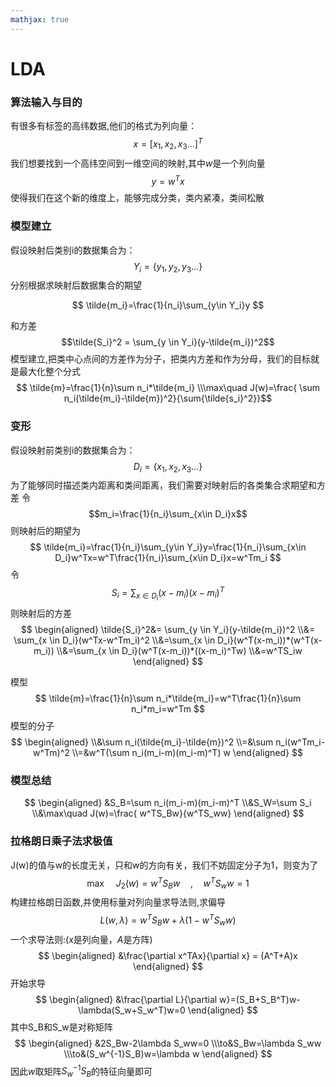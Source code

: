 ```yaml
---
mathjax: true
---
```


# LDA
### 算法输入与目的
有很多有标签的高纬数据,他们的格式为列向量：
$$ x = [x_1,x_2,x_3...]^T $$
我们想要找到一个高纬空间到一维空间的映射,其中$w$是一个列向量
$$ y=w^T x $$
使得我们在这个新的维度上，能够完成分类，类内紧凑，类间松散

<!---more-->

### 模型建立
假设映射后类别i的数据集合为：
$$Y_i = \{y_1,y_2,y_3...\}$$
分别根据求映射后数据集合的期望

$$
\tilde{m_i}=\frac{1}{n_i}\sum_{y\in Y_i}y
$$

和方差
$$\tilde{S_i}^2 = \sum_{y \in Y_i}(y-\tilde{m_i})^2$$
模型建立,把类中心点间的方差作为分子，把类内方差和作为分母，我们的目标就是最大化整个分式
$$
\tilde{m}=\frac{1}{n}\sum n_i*\tilde{m_i}
\\\max\quad J(w)=\frac{ \sum n_i(\tilde{m_i}-\tilde{m})^2}{\sum{\tilde{s_i}^2}}$$

### 变形
假设映射前类别i的数据集合为：
$$D_i = \{x_1,x_2,x_3...\}$$
为了能够同时描述类内距离和类间距离，我们需要对映射后的各类集合求期望和方差
令
$$m_i=\frac{1}{n_i}\sum_{x\in D_i}x$$
则映射后的期望为
$$
\tilde{m_i}=\frac{1}{n_i}\sum_{y\in Y_i}y=\frac{1}{n_i}\sum_{x\in D_i}w^Tx=w^T\frac{1}{n_i}\sum_{x\in D_i}x=w^Tm_i
$$
令
$$S_i = \sum_{x \in D_i}(x-m_i)(x-m_i)^T$$
则映射后的方差
$$
\begin{aligned}
\tilde{S_i}^2&= \sum_{y \in Y_i}(y-\tilde{m_i})^2
\\&= \sum_{x \in D_i}(w^Tx-w^Tm_i)^2
\\&=\sum_{x \in D_i}(w^T(x-m_i))*(w^T(x-m_i))
\\&=\sum_{x \in D_i}(w^T(x-m_i))*((x-m_i)^Tw)
\\&=w^TS_iw
\end{aligned}
$$

模型
$$
\tilde{m}=\frac{1}{n}\sum n_i*\tilde{m_i}=w^T\frac{1}{n}\sum n_i*m_i=w^Tm
$$
模型的分子
$$
\begin{aligned}
\\&\sum n_i(\tilde{m_i}-\tilde{m})^2
\\=&\sum n_i(w^Tm_i-w^Tm)^2
\\=&w^T(\sum n_i(m_i-m)(m_i-m)^T) w
\end{aligned}
$$
### 模型总结
$$
\begin{aligned}
&S_B=\sum n_i(m_i-m)(m_i-m)^T
\\&S_W=\sum S_i
\\&\max\quad J(w)=\frac{ w^TS_Bw}{w^TS_ww}
\end{aligned}
$$

### 拉格朗日乘子法求极值
J(w)的值与w的长度无关，只和w的方向有关，我们不妨固定分子为1，则变为了
$$\max\quad J_2(w)=w^TS_Bw\quad,\quad w^TS_ww=1$$
构建拉格朗日函数,并使用标量对列向量求导法则,求偏导
$$L(w,\lambda) = w^TS_Bw+\lambda(1-w^TS_ww)$$
一个求导法则:($x$是列向量，$A$是方阵)
$$
\begin{aligned}
&\frac{\partial x^TAx}{\partial x} = (A^T+A)x
\end{aligned}
$$
开始求导
$$
\begin{aligned}
&\frac{\partial L}{\partial w}=(S_B+S_B^T)w-\lambda(S_w+S_w^T)w=0
\end{aligned}
$$
其中S_B和S_w是对称矩阵
$$
\begin{aligned}
&2S_Bw-2\lambda S_ww=0
\\\to&S_Bw=\lambda S_ww
\\\to&(S_w^{-1}S_B)w=\lambda w
\end{aligned}
$$
因此$w$取矩阵$S_w^{-1}S_B$的特征向量即可


